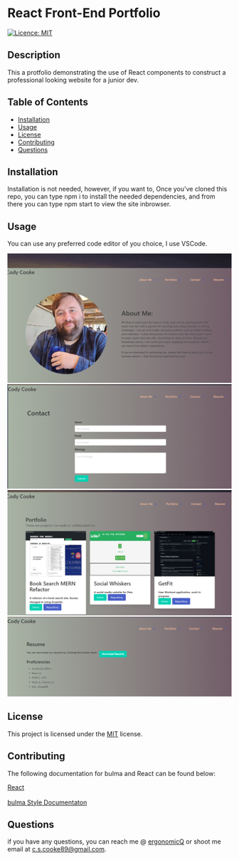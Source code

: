 # React Front-End Portfolio
  [![Licence: MIT](https://img.shields.io/badge/License-MIT-yellow.svg)](https://opensource.org/licenses/MIT)

  ## Description
  This a protfolio demonstrating the use of React components to construct a professional looking website for a junior dev. 
  
  ## Table of Contents
  - [Installation](#installation)
  - [Usage](#usage)
  - [License](#license)
  - [Contributing](#contributing)
  - [Questions](#questions)
  
  ## Installation
  Installation is not needed, however, if you want to, Once you've cloned this repo, you can type npm i to install the needed dependencies, and from there you can type npm start to view the site inbrowser. 
  
  ## Usage
  You can use any preferred code editor of you choice, I use VSCode.

![About Me Screenshot](./screenshots/aboutme.png)
![Contact Screenshot](./screenshots/contact.png)
![Projects Screenshot](./screenshots/projects.png)
![Resume Screenshot](./screenshots/resume.png)

  ## License
 This project is licensed under the [MIT](https://opensource.org/licenses/MIT) license.
  
  ## Contributing
  The following documentation for bulma and React can be found below:  

  [React](https://react.dev/)</br>  
  [bulma Style Documentaton](https://bulma.io/documentation/overview/start/)  
  
  ## Questions
  if you have any questions, you can reach me @ [ergonomicQ](https://github.com/ergonomicQ) or shoot me email at c.s.cooke89@gmail.com.
  
